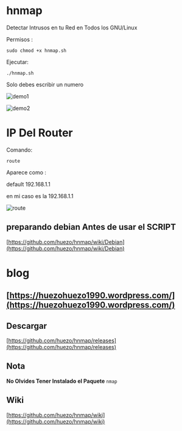 # hnmap
Detectar Intrusos en tu Red en Todos los GNU/Linux 


Permisos :
```
sudo chmod +x hnmap.sh

```

Ejecutar:

```
./hnmap.sh

```
Solo debes escribir un numero 

[demo1]:https://raw.githubusercontent.com/huezo/hnmap/master/demo1.png

![demo1][demo1]

[demo2]:https://raw.githubusercontent.com/huezo/hnmap/master/demo.png

![demo2][demo2]

# IP Del Router

Comando:
```
route
```
Aparece como :

default         192.168.1.1

en mi caso es la 192.168.1.1

[route]:https://raw.githubusercontent.com/huezo/hnmap/master/route.png

![route][route]



## preparando debian Antes de usar el SCRIPT 

 [https://github.com/huezo/hnmap/wiki/Debian](https://github.com/huezo/hnmap/wiki/Debian)




# blog 

## [https://huezohuezo1990.wordpress.com/](https://huezohuezo1990.wordpress.com/)

## Descargar 

[https://github.com/huezo/hnmap/releases](https://github.com/huezo/hnmap/releases)


## Nota

 **No Olvides Tener Instalado el Paquete**   ``` nmap ``` 
 
 
 ## Wiki 
 
 [https://github.com/huezo/hnmap/wiki](https://github.com/huezo/hnmap/wiki)
 
 
